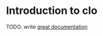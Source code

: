 # Introduction to clo

TODO: write [great documentation](http://jacobian.org/writing/what-to-write/)
